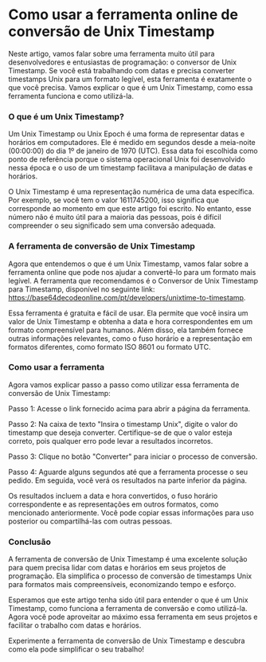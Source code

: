 Como usar a ferramenta online de conversão de Unix Timestamp
============================================================

Neste artigo, vamos falar sobre uma ferramenta muito útil para desenvolvedores e entusiastas de programação: o conversor de Unix Timestamp. Se você está trabalhando com datas e precisa converter timestamps Unix para um formato legível, esta ferramenta é exatamente o que você precisa. Vamos explicar o que é um Unix Timestamp, como essa ferramenta funciona e como utilizá-la.

### O que é um Unix Timestamp?

Um Unix Timestamp ou Unix Epoch é uma forma de representar datas e horários em computadores. Ele é medido em segundos desde a meia-noite (00:00:00) do dia 1º de janeiro de 1970 (UTC). Essa data foi escolhida como ponto de referência porque o sistema operacional Unix foi desenvolvido nessa época e o uso de um timestamp facilitava a manipulação de datas e horários.

O Unix Timestamp é uma representação numérica de uma data específica. Por exemplo, se você tem o valor 1611745200, isso significa que corresponde ao momento em que este artigo foi escrito. No entanto, esse número não é muito útil para a maioria das pessoas, pois é difícil compreender o seu significado sem uma conversão adequada.

### A ferramenta de conversão de Unix Timestamp

Agora que entendemos o que é um Unix Timestamp, vamos falar sobre a ferramenta online que pode nos ajudar a convertê-lo para um formato mais legível. A ferramenta que recomendamos é o Conversor de Unix Timestamp para Timestamp, disponível no seguinte link: <https://base64decodeonline.com/pt/developers/unixtime-to-timestamp>.

Essa ferramenta é gratuita e fácil de usar. Ela permite que você insira um valor de Unix Timestamp e obtenha a data e hora correspondentes em um formato compreensível para humanos. Além disso, ela também fornece outras informações relevantes, como o fuso horário e a representação em formatos diferentes, como formato ISO 8601 ou formato UTC.

### Como usar a ferramenta

Agora vamos explicar passo a passo como utilizar essa ferramenta de conversão de Unix Timestamp:

Passo 1: Acesse o link fornecido acima para abrir a página da ferramenta.

Passo 2: Na caixa de texto "Insira o timestamp Unix", digite o valor do timestamp que deseja converter. Certifique-se de que o valor esteja correto, pois qualquer erro pode levar a resultados incorretos.

Passo 3: Clique no botão "Converter" para iniciar o processo de conversão.

Passo 4: Aguarde alguns segundos até que a ferramenta processe o seu pedido. Em seguida, você verá os resultados na parte inferior da página.

Os resultados incluem a data e hora convertidos, o fuso horário correspondente e as representações em outros formatos, como mencionado anteriormente. Você pode copiar essas informações para uso posterior ou compartilhá-las com outras pessoas.

### Conclusão

A ferramenta de conversão de Unix Timestamp é uma excelente solução para quem precisa lidar com datas e horários em seus projetos de programação. Ela simplifica o processo de conversão de timestamps Unix para formatos mais compreensíveis, economizando tempo e esforço.

Esperamos que este artigo tenha sido útil para entender o que é um Unix Timestamp, como funciona a ferramenta de conversão e como utilizá-la. Agora você pode aproveitar ao máximo essa ferramenta em seus projetos e facilitar o trabalho com datas e horários.

Experimente a ferramenta de conversão de Unix Timestamp e descubra como ela pode simplificar o seu trabalho!